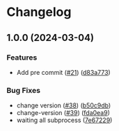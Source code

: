 # Changelog

## 1.0.0 (2024-03-04)


### Features

* Add pre commit ([#21](https://github.com/hpc-maths/ponio/issues/21)) ([d83a773](https://github.com/hpc-maths/ponio/commit/d83a7733b413385183f8841f126ab5be697bb1e3))


### Bug Fixes

* change version ([#38](https://github.com/hpc-maths/ponio/issues/38)) ([b50c9db](https://github.com/hpc-maths/ponio/commit/b50c9db3d50a1e3ddc7b430b2b6945a5f8594f03))
* change-version ([#39](https://github.com/hpc-maths/ponio/issues/39)) ([fda0ea9](https://github.com/hpc-maths/ponio/commit/fda0ea9f89993c34d64497236c9cbbe86195dcce))
* waiting all subprocess ([7e67229](https://github.com/hpc-maths/ponio/commit/7e6722974df8b76c9410429bff80a378a0873c55))
